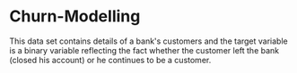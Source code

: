 # Churn-Modelling
This data set contains details of a bank's customers and the target variable is a binary variable reflecting the fact whether the customer left the bank (closed his account) or he continues to be a customer.
